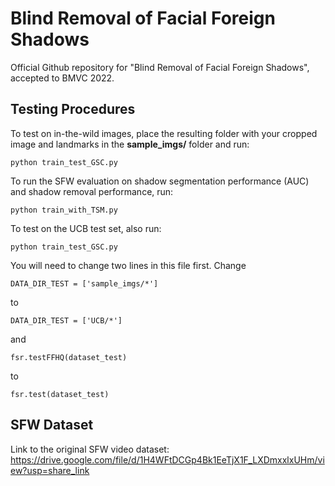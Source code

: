 # Blind Removal of Facial Foreign Shadows
Official Github repository for "Blind Removal of Facial Foreign Shadows", accepted to BMVC 2022. 

## Testing Procedures 
To test on in-the-wild images, place the resulting folder with your cropped image and landmarks in the **sample_imgs/** folder and run:
```
python train_test_GSC.py
```

To run the SFW evaluation on shadow segmentation performance (AUC) and shadow removal performance, run:
```
python train_with_TSM.py
```

To test on the UCB test set, also run: 
```
python train_test_GSC.py
```
You will need to change two lines in this file first. Change 
```
DATA_DIR_TEST = ['sample_imgs/*']
```
to 
```
DATA_DIR_TEST = ['UCB/*']
```
and 
```
fsr.testFFHQ(dataset_test)
```
to
```
fsr.test(dataset_test)
```

## SFW Dataset
Link to the original SFW video dataset: https://drive.google.com/file/d/1H4WFtDCGp4Bk1EeTjX1F_LXDmxxlxUHm/view?usp=share_link
